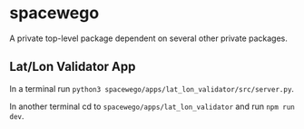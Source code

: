 # spacewego

A private top-level package dependent on several other private packages.

## Lat/Lon Validator App

In a terminal run `python3 spacewego/apps/lat_lon_validator/src/server.py`.

In another terminal cd to `spacewego/apps/lat_lon_validator` and run `npm run dev`.